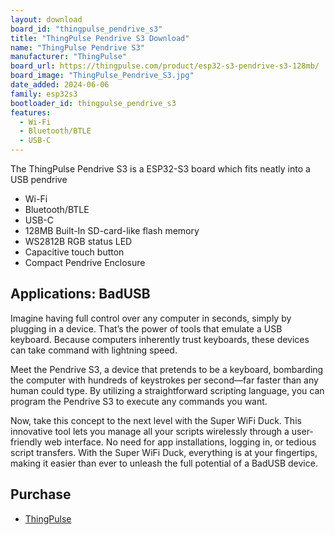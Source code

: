 ```yaml
---
layout: download
board_id: "thingpulse_pendrive_s3"
title: "ThingPulse Pendrive S3 Download"
name: "ThingPulse Pendrive S3"
manufacturer: "ThingPulse"
board_url: https://thingpulse.com/product/esp32-s3-pendrive-s3-128mb/
board_image: "ThingPulse_Pendrive_S3.jpg"
date_added: 2024-06-06
family: esp32s3
bootloader_id: thingpulse_pendrive_s3
features:
  - Wi-Fi
  - Bluetooth/BTLE
  - USB-C
---
```


The ThingPulse Pendrive S3 is a ESP32-S3 board which fits neatly into a USB pendrive

  - Wi-Fi
  - Bluetooth/BTLE
  - USB-C
  - 128MB Built-In SD-card-like flash memory
  - WS2812B RGB status LED
  - Capacitive touch button
  - Compact Pendrive Enclosure

## Applications: BadUSB

Imagine having full control over any computer in seconds, simply by plugging in a device. That’s the power of tools that emulate a USB keyboard. Because computers inherently trust keyboards, these devices can take command with lightning speed.

Meet the Pendrive S3, a device that pretends to be a keyboard, bombarding the computer with hundreds of keystrokes per second—far faster than any human could type. By utilizing a straightforward scripting language, you can program the Pendrive S3 to execute any commands you want.

Now, take this concept to the next level with the Super WiFi Duck. This innovative tool lets you manage all your scripts wirelessly through a user-friendly web interface. No need for app installations, logging in, or tedious script transfers. With the Super WiFi Duck, everything is at your fingertips, making it easier than ever to unleash the full potential of a BadUSB device.

## Purchase
 * [ThingPulse](https://thingpulse.com/product/esp32-s3-pendrive-s3-128mb/)


